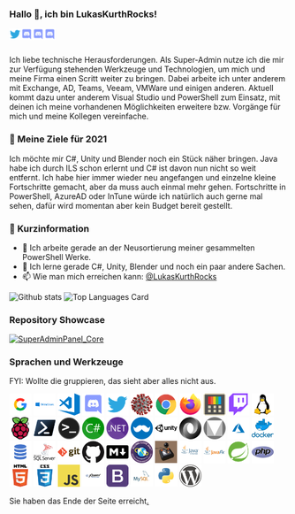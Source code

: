 <!--
**LukasKurthRocks/LukasKurthRocks** is a ✨ _special_ ✨ repository because its `README.md` (this file) appears on your GitHub profile.

Here are some ideas to get you started:

- 🔭 I’m currently working on ...
- 🌱 I’m currently learning ...
- 👯 I’m looking to collaborate on ...
- 🤔 I’m looking for help with ...
- 💬 Ask me about ...
- 📫 How to reach me: ...
- 😄 Pronouns: ...
- ⚡ Fun fact: ...
-->

### Hallo 👋, ich bin LukasKurthRocks!

<a href="https://twitter.com/LukasKurthRock">
  <img align="left" alt="LukasKurthRock | Twitter" width="21px" src="https://raw.githubusercontent.com/LukasKurthRocks/LukasKurthRocks/master/assets/twitter.png"/>
</a>
<a href="https://discorg.gg/TODO">
  <img align="left" alt="LukasKurthRock | Discord" width="21px" src="https://raw.githubusercontent.com/LukasKurthRocks/LukasKurthRocks/master/assets/discord.png"/>
</a>
<a href="https://youtube.gg/TODO">
  <img align="left" alt="LukasKurthRock | YouTube" width="21px" src="https://raw.githubusercontent.com/LukasKurthRocks/LukasKurthRocks/master/assets/discord.png"/>
</a>
<a href="https://example.gg/TODO">
  <img align="left" alt="LukasKurthRock | HomePage" width="21px" src="https://raw.githubusercontent.com/LukasKurthRocks/LukasKurthRocks/master/assets/discord.png"/>
</a>

<br />
<br />

Ich liebe technische Herausforderungen. Als Super-Admin nutze ich die mir zur Verfügung stehenden Werkzeuge und Technologien, um mich und meine Firma einen Scritt weiter zu bringen. Dabei arbeite ich unter anderem mit Exchange, AD, Teams, Veeam, VMWare und einigen anderen. Aktuell kommt dazu unter anderem Visual Studio und PowerShell zum Einsatz, mit deinen ich meine vorhandenen Möglichkeiten erweitere bzw. Vorgänge für mich und meine Kollegen vereinfache.

### 🏁 Meine Ziele für 2021
Ich möchte mir C#, Unity und Blender noch ein Stück näher bringen. Java habe ich durch ILS schon erlernt und C# ist davon nun nicht so weit entfernt. Ich habe hier immer wieder neu angefangen und einzelne kleine Fortschritte gemacht, aber da muss auch einmal mehr gehen. Fortschritte in PowerShell, AzureAD oder InTune würde ich natürlich auch gerne mal sehen, dafür wird momentan aber kein Budget bereit gestellt.

### :page_with_curl: Kurzinformation
- 🔭 Ich arbeite gerade an der Neusortierung meiner gesammelten PowerShell Werke.
- 🌱 Ich lerne gerade C#, Unity, Blender und noch ein paar andere Sachen.
- 📫 Wie man mich erreichen kann: <a href="https://twitter.com/LukasKurthRocks">@LukasKurthRocks</a> 


![Github stats](https://github-readme-stats.vercel.app/api?username=LukasKurthRocks&theme=slateorange&show_icons=true&count_private=true)
![Top Languages Card](https://github-readme-stats.vercel.app/api/top-langs/?username=LukasKurthRocks&theme=slateorange&layout=compact)

### Repository Showcase

[![SuperAdminPanel_Core](https://github-readme-stats.vercel.app/api/pin/?username=LukasKurthRocks&repo=SuperAdminPanel_Core&theme=slateorange&show_owner=true)](https://github.com/LukasKurthRocks/SuperAdminPanel_Core)


### Sprachen und Werkzeuge
FYI: Wollte die gruppieren, das sieht aber alles nicht aus.

<code><img height="40" src="https://raw.githubusercontent.com/LukasKurthRocks/LukasKurthRocks/master/assets/google.png"></code>
<code><img height="40" src="https://raw.githubusercontent.com/LukasKurthRocks/LukasKurthRocks/master/assets/windows.png"></code>
<code><img height="40" src="https://raw.githubusercontent.com/LukasKurthRocks/LukasKurthRocks/master/assets/visual-studio-code.png"></code>
<code><img height="40" src="https://raw.githubusercontent.com/LukasKurthRocks/LukasKurthRocks/master/assets/discord.svg"></code>
<code><img height="40" src="https://raw.githubusercontent.com/LukasKurthRocks/LukasKurthRocks/master/assets/twitter.svg"></code>
<code><img height="40" src="https://raw.githubusercontent.com/LukasKurthRocks/LukasKurthRocks/master/assets/covid-19.png"></code>
<code><img height="40" src="https://raw.githubusercontent.com/LukasKurthRocks/LukasKurthRocks/master/assets/chrome.png"></code>
<code><img height="40" src="https://raw.githubusercontent.com/LukasKurthRocks/LukasKurthRocks/master/assets/firefox.png"></code>
<code><img height="40" src="https://raw.githubusercontent.com/LukasKurthRocks/LukasKurthRocks/master/assets/powertoys.png"></code>
<code><img height="40" src="https://raw.githubusercontent.com/LukasKurthRocks/LukasKurthRocks/master/assets/twitch.png"></code>
<code><img height="40" src="https://raw.githubusercontent.com/LukasKurthRocks/LukasKurthRocks/master/assets/linux.png"></code>
<code><img height="40" src="https://raw.githubusercontent.com/LukasKurthRocks/LukasKurthRocks/master/assets/raspberry-pi.png"></code>
<code><img height="40" src="https://raw.githubusercontent.com/LukasKurthRocks/LukasKurthRocks/master/assets/powershell.png"></code>
<code><img height="40" src="https://raw.githubusercontent.com/LukasKurthRocks/LukasKurthRocks/master/assets/terminal.png"></code>
<code><img height="40" src="https://raw.githubusercontent.com/LukasKurthRocks/LukasKurthRocks/master/assets/csharp.png"></code>
<code><img height="40" src="https://raw.githubusercontent.com/LukasKurthRocks/LukasKurthRocks/master/assets/dotnet.png"></code>
<code><img height="40" src="https://raw.githubusercontent.com/LukasKurthRocks/LukasKurthRocks/master/assets/mahapps.png"></code>
<code><img height="40" src="https://raw.githubusercontent.com/LukasKurthRocks/LukasKurthRocks/master/assets/unity.png"></code>
<code><img height="40" src="https://raw.githubusercontent.com/LukasKurthRocks/LukasKurthRocks/master/assets/json.png"></code>
<code><img height="40" src="https://raw.githubusercontent.com/LukasKurthRocks/LukasKurthRocks/master/assets/material-design.png"></code>
<code><img height="40" src="https://raw.githubusercontent.com/LukasKurthRocks/LukasKurthRocks/master/assets/azure.png"></code>
<code><img height="40" src="https://raw.githubusercontent.com/LukasKurthRocks/LukasKurthRocks/master/assets/docker.png"></code>
<code><img height="40" src="https://raw.githubusercontent.com/LukasKurthRocks/LukasKurthRocks/master/assets/sql.png"></code>
<code><img height="40" src="https://raw.githubusercontent.com/LukasKurthRocks/LukasKurthRocks/master/assets/sql-server.png"></code>
<code><img height="40" src="https://raw.githubusercontent.com/LukasKurthRocks/LukasKurthRocks/master/assets/git.png"></code>
<code><img height="40" src="https://raw.githubusercontent.com/LukasKurthRocks/LukasKurthRocks/master/assets/github.png"></code>
<code><img height="40" src="https://raw.githubusercontent.com/LukasKurthRocks/LukasKurthRocks/master/assets/markdown.png"></code>
<code><img height="40" src="https://raw.githubusercontent.com/LukasKurthRocks/LukasKurthRocks/master/assets/global-game-jam.png"></code>
<code><img height="40" src="https://raw.githubusercontent.com/LukasKurthRocks/LukasKurthRocks/master/assets/ludum-dare.png"></code>
<code><img height="40" src="https://raw.githubusercontent.com/LukasKurthRocks/LukasKurthRocks/master/assets/java.png"></code>
<code><img height="40" src="https://raw.githubusercontent.com/LukasKurthRocks/LukasKurthRocks/master/assets/javafx.png"></code>
<code><img height="40" src="https://raw.githubusercontent.com/LukasKurthRocks/LukasKurthRocks/master/assets/spring-boot.png"></code>
<code><img height="40" src="https://raw.githubusercontent.com/LukasKurthRocks/LukasKurthRocks/master/assets/php.png"></code>
<code><img height="40" src="https://raw.githubusercontent.com/LukasKurthRocks/LukasKurthRocks/master/assets/html.png"></code>
<code><img height="40" src="https://raw.githubusercontent.com/LukasKurthRocks/LukasKurthRocks/master/assets/css.png"></code>
<code><img height="40" src="https://raw.githubusercontent.com/LukasKurthRocks/LukasKurthRocks/master/assets/javascript.png"></code>
<code><img height="40" src="https://raw.githubusercontent.com/LukasKurthRocks/LukasKurthRocks/master/assets/jquery.png"></code>
<code><img height="40" src="https://raw.githubusercontent.com/LukasKurthRocks/LukasKurthRocks/master/assets/bootstrap.png"></code>
<code><img height="40" src="https://raw.githubusercontent.com/LukasKurthRocks/LukasKurthRocks/master/assets/mysql.png"></code>
<code><img height="40" src="https://raw.githubusercontent.com/LukasKurthRocks/LukasKurthRocks/master/assets/python.png"></code>
<code><img height="40" src="https://raw.githubusercontent.com/LukasKurthRocks/LukasKurthRocks/master/assets/wordpress.png"></code>

Sie haben das Ende der Seite erreicht[.](https://github.com/LukasKurthRocks/LukasKurthRocks_Private)
